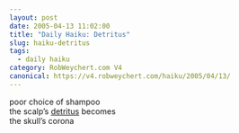 ```yaml
---
layout: post
date: 2005-04-13 11:02:00
title: "Daily Haiku: Detritus"
slug: haiku-detritus
tags:
  - daily haiku
category: RobWeychert.com V4
canonical: https://v4.robweychert.com/haiku/2005/04/13/
---
```


poor choice of shampoo  
the scalp’s [detritus](http://dictionary.reference.com/wordoftheday/archive/2005/04/13.html) becomes  
the skull’s corona